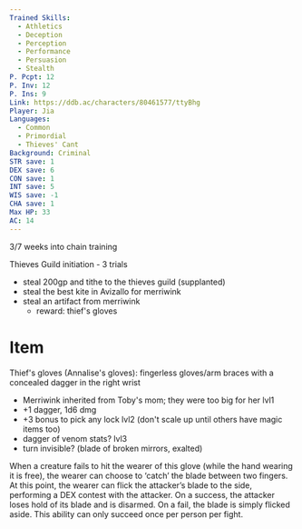 ```yaml
---
Trained Skills:
  - Athletics
  - Deception
  - Perception
  - Performance
  - Persuasion
  - Stealth
P. Pcpt: 12
P. Inv: 12
P. Ins: 9
Link: https://ddb.ac/characters/80461577/ttyBhg
Player: Jia
Languages:
  - Common
  - Primordial
  - Thieves' Cant
Background: Criminal
STR save: 1
DEX save: 6
CON save: 1
INT save: 5
WIS save: -1
CHA save: 1
Max HP: 33
AC: 14
---
```

3/7 weeks into chain training

Thieves Guild initiation - 3 trials
- steal 200gp and tithe to the thieves guild (supplanted)
- steal the best kite in Avizallo for merriwink
- steal an artifact from merriwink
	- reward: thief's gloves

# Item

Thief's gloves (Annalise's gloves): fingerless gloves/arm braces with a concealed dagger in the right wrist
- Merriwink inherited from Toby's mom; they were too big for her
lvl1
- +1 dagger, 1d6 dmg
- +3 bonus to pick any lock
lvl2 (don't scale up until others have magic items too)
- dagger of venom stats?
lvl3
- turn invisible? (blade of broken mirrors, exalted)

When a creature fails to hit the wearer of this glove (while the hand wearing it is free), the wearer can choose to ‘catch’ the blade between two fingers. At this point, the wearer can flick the attacker’s blade to the side, performing a DEX contest with the attacker. On a success, the attacker loses hold of its blade and is disarmed. On a fail, the blade is simply flicked aside. This ability can only succeed once per person per fight.